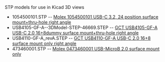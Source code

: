STP models for use in Kicad 3D views

* 1054500101.STP -- [Molex 1054500101 USB-C 3.2, 24 position surface mount+thru-hole right angle](https://www.digikey.com/en/products/detail/molex/1054500101/5843890)
* USB4105-GF-A--3DModel-STEP-46669.STEP -- [GCT USB4105-GF-A USB-C 2.0 16+8dummy surface mount+thru-hole right angle](https://www.digikey.com/en/products/detail/gct/USB4105-GF-A/11198441)
* USB4110-GF-A_revA.STEP -- [GCT USB4110-GF-A USB-C 2.0 16+8 surface mount only right angle](https://www.digikey.com/en/products/detail/gct/usb4110-gf-a/10384547)
* 473460001.STP -- [Molex 0473460001 USB-MicroB 2.0 surface mount only](https://www.digikey.com/en/products/detail/molex/0473460001/1782470)
